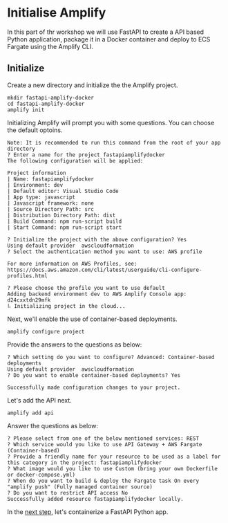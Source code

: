 # Initialise Amplify

In this part of thr workshop we will use FastAPI to create a API based Python application, package it in a Docker container and deploy to ECS Fargate using the Amplify CLI.

## Initialize 

Create a new directory and initialize the the Amplify project.
```shell
mkdir fastapi-amplify-docker
cd fastapi-amplify-docker
amplify init
```

Initializing Amplify will prompt you with some questions. You can choose the default optoins.

```shell
Note: It is recommended to run this command from the root of your app directory
? Enter a name for the project fastapiamplifydocker
The following configuration will be applied:

Project information
| Name: fastapiamplifydocker
| Environment: dev
| Default editor: Visual Studio Code
| App type: javascript
| Javascript framework: none
| Source Directory Path: src
| Distribution Directory Path: dist
| Build Command: npm run-script build
| Start Command: npm run-script start

? Initialize the project with the above configuration? Yes
Using default provider  awscloudformation
? Select the authentication method you want to use: AWS profile

For more information on AWS Profiles, see:
https://docs.aws.amazon.com/cli/latest/userguide/cli-configure-profiles.html

? Please choose the profile you want to use default
Adding backend environment dev to AWS Amplify Console app: d24cxxtdn29mfk
⠧ Initializing project in the cloud...

```
Next, we'll enable the use of container-based deployments.

```shell
amplify configure project
```
Provide the answers to the questions as below:

```shell
? Which setting do you want to configure? Advanced: Container-based deployments
Using default provider  awscloudformation
? Do you want to enable container-based deployments? Yes

Successfully made configuration changes to your project.
```

Let's add the API next.

```shell
amplify add api
```

Answer the questions as below:

```shell
? Please select from one of the below mentioned services: REST
? Which service would you like to use API Gateway + AWS Fargate (Container-based)
? Provide a friendly name for your resource to be used as a label for this category in the project: fastapiamplifydocker
? What image would you like to use Custom (bring your own Dockerfile or docker-compose.yml)
? When do you want to build & deploy the Fargate task On every "amplify push" (Fully managed container source)
? Do you want to restrict API access No
Successfully added resource fastapiamplifydocker locally.
```

In the [next step](./02-containerize-python-app.md), let's containerize a FastAPI Python app. 
